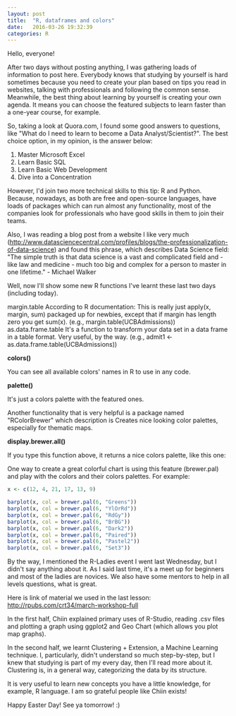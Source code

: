 ```yaml
---
layout: post
title:  "R, dataframes and colors"
date:   2016-03-26 19:32:39
categories: R
---
```


Hello, everyone!

After two days without posting anything, I was gathering loads of information to post here.
Everybody knows that studying by yourself is hard sometimes because you need to create your plan based on tips you read in websites, talking with professionals and following the common sense. Meanwhile, the best thing about learning by yourself is creating your own agenda. It means you can choose the featured subjects to learn faster than a one-year course, for example.

So, taking a look at Quora.com, I found some good answers to questions, like "What do I need to learn to become a Data Analyst/Scientist?". The best choice option, in my opinion, is the answer below:

1. Master Microsoft Excel
2. Learn Basic SQL
3. Learn Basic Web Development
4. Dive into a Concentration

However, I'd join two more technical skills to this tip: R and Python.
Because, nowadays, as both are free and open-source languages, have loads of packages which can run almost any functionality, most of the companies look for professionals who have good skills in them to join their teams.

Also, I was reading a blog post from a website I like very much (http://www.datasciencecentral.com/profiles/blogs/the-professionalization-of-data-science) and found this phrase, which describes Data Science field:
"The simple truth is that data science is a vast and complicated field and - like law and medicine - much too big and complex for a person to master in one lifetime." - Michael Walker

Well, now I'll show some new R functions I've learnt these last two days (including today).

margin.table
According to R documentation: This is really just apply(x, margin, sum) packaged up for newbies, except that if margin has length zero you get sum(x). (e.g., margin.table(UCBAdmissions))
as.data.frame.table
It's a function to transform your data set in a data frame in a table format. Very useful, by the way. (e.g., admit1 <- as.data.frame.table(UCBAdmissions))

**colors()**

You can see all available colors' names in R to use in any code.

**palette()**

It's just a colors palette with the featured ones.

Another functionality that is very helpful is a package named "RColorBrewer" which description is Creates nice looking color palettes, especially for thematic maps.

**display.brewer.all()**

If you type this function above, it returns a nice colors palette, like this one:


One way to create a great colorful chart is using this feature (brewer.pal) and play with the colors and their colors palettes. For example:

```R
x <- c(12, 4, 21, 17, 13, 9)

barplot(x, col = brewer.pal(6, "Greens"))
barplot(x, col = brewer.pal(6, "YlOrRd"))
barplot(x, col = brewer.pal(6, "RdGy"))
barplot(x, col = brewer.pal(6, "BrBG"))
barplot(x, col = brewer.pal(6, "Dark2"))
barplot(x, col = brewer.pal(6, "Paired"))
barplot(x, col = brewer.pal(6, "Pastel2"))
barplot(x, col = brewer.pal(6, "Set3"))
```

By the way, I mentioned the R-Ladies event I went last Wednesday, but I didn't say anything about it.
As I said last time, it's a meet up for beginners and most of the ladies are novices. We also have some mentors to help in all levels questions, what is great.

Here is link of material we used in the last lesson: <http://rpubs.com/crt34/march-workshop-full>

In the first half, Chiin explained primary uses of R-Studio, reading .csv files and plotting a graph using ggplot2 and Geo Chart (which allows you plot map graphs).

In the second half, we learnt Clustering + Extension, a Machine Learning technique. I, particularly, didn't understand so much step-by-step, but I knew that studying is part of my every day, then I'll read more about it. Clustering is, in a general way, categorizing the data by its structure.

It is very useful to learn new concepts you have a little knowledge, for example, R language.
I am so grateful people like Chiin exists!

Happy Easter Day!
See ya tomorrow! :)